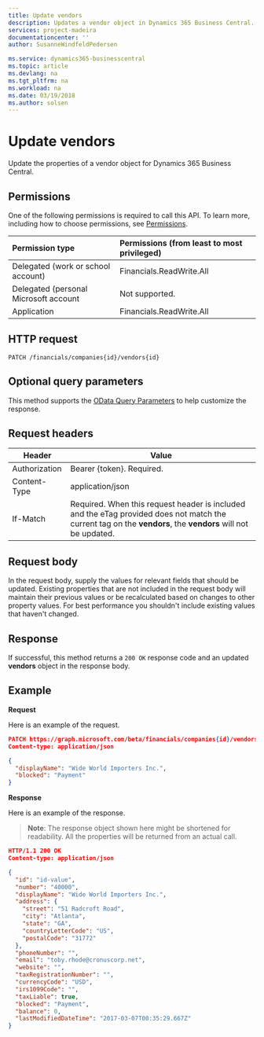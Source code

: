 ```yaml
---
title: Update vendors 
description: Updates a vendor object in Dynamics 365 Business Central.
services: project-madeira
documentationcenter: ''
author: SusanneWindfeldPedersen

ms.service: dynamics365-businesscentral
ms.topic: article
ms.devlang: na
ms.tgt_pltfrm: na
ms.workload: na
ms.date: 03/19/2018
ms.author: solsen
---
```


# Update vendors
Update the properties of a vendor object for Dynamics 365 Business Central.

## Permissions
One of the following permissions is required to call this API. To learn more, including how to choose permissions, see [Permissions](../concepts/permissions_reference.md).

|Permission type |Permissions (from least to most privileged)|
|:---------------|:------------------------------------------|
|Delegated (work or school account)|Financials.ReadWrite.All |
|Delegated (personal Microsoft account|Not supported.|
|Application|Financials.ReadWrite.All|

## HTTP request
```
PATCH /financials/companies{id}/vendors{id}
```

## Optional query parameters
This method supports the [OData Query Parameters](../../../concepts/query_parameters.md) to help customize the response.

## Request headers
|Header|Value|
|------|-----|
|Authorization |Bearer {token}. Required.|
|Content-Type  |application/json|
|If-Match      |Required. When this request header is included and the eTag provided does not match the current tag on the **vendors**, the **vendors** will not be updated. |

## Request body
In the request body, supply the values for relevant fields that should be updated. Existing properties that are not included in the request body will maintain their previous values or be recalculated based on changes to other property values. For best performance you shouldn't include existing values that haven't changed.

## Response
If successful, this method returns a `200 OK` response code and an updated **vendors** object in the response body.

## Example

**Request**

Here is an example of the request.
```json
PATCH https://graph.microsoft.com/beta/financials/companies{id}/vendors{id}
Content-type: application/json

{
  "displayName": "Wide World Importers Inc.",
  "blocked": "Payment"
}
```

**Response**

Here is an example of the response. 

> **Note**: The response object shown here might be shortened for readability. All the properties will be returned from an actual call.

```json
HTTP/1.1 200 OK
Content-type: application/json

{
  "id": "id-value",
  "number": "40000",
  "displayName": "Wide World Importers Inc.",
  "address": {
    "street": "51 Radcroft Road",
    "city": "Atlanta",
    "state": "GA",
    "countryLetterCode": "US",
    "postalCode": "31772"
  },
  "phoneNumber": "",
  "email": "toby.rhode@cronuscorp.net",
  "website": "",
  "taxRegistrationNumber": "",
  "currencyCode": "USD",
  "irs1099Code": "",
  "taxLiable": true,
  "blocked": "Payment",
  "balance": 0,
  "lastModifiedDateTime": "2017-03-07T00:35:29.667Z"
}
```


